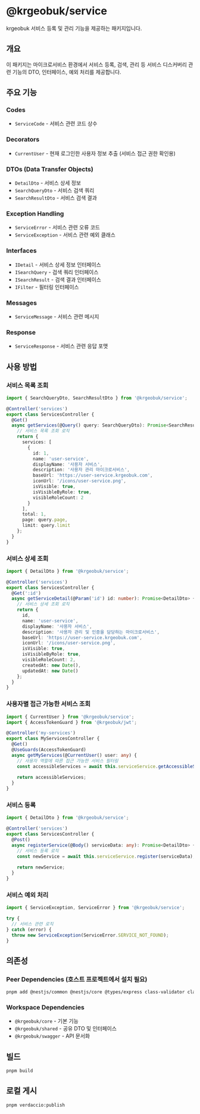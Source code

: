 # @krgeobuk/service

krgeobuk 서비스 등록 및 관리 기능을 제공하는 패키지입니다.

## 개요

이 패키지는 마이크로서비스 환경에서 서비스 등록, 검색, 관리 등 서비스 디스커버리 관련 기능의 DTO, 인터페이스, 예외 처리를 제공합니다.

## 주요 기능

### Codes
- `ServiceCode` - 서비스 관련 코드 상수

### Decorators
- `CurrentUser` - 현재 로그인한 사용자 정보 추출 (서비스 접근 권한 확인용)

### DTOs (Data Transfer Objects)
- `DetailDto` - 서비스 상세 정보
- `SearchQueryDto` - 서비스 검색 쿼리
- `SearchResultDto` - 서비스 검색 결과

### Exception Handling
- `ServiceError` - 서비스 관련 오류 코드
- `ServiceException` - 서비스 관련 예외 클래스

### Interfaces
- `IDetail` - 서비스 상세 정보 인터페이스
- `ISearchQuery` - 검색 쿼리 인터페이스
- `ISearchResult` - 검색 결과 인터페이스
- `IFilter` - 필터링 인터페이스

### Messages
- `ServiceMessage` - 서비스 관련 메시지

### Response
- `ServiceResponse` - 서비스 관련 응답 포맷

## 사용 방법

### 서비스 목록 조회

```typescript
import { SearchQueryDto, SearchResultDto } from '@krgeobuk/service';

@Controller('services')
export class ServicesController {
  @Get()
  async getServices(@Query() query: SearchQueryDto): Promise<SearchResultDto> {
    // 서비스 목록 조회 로직
    return {
      services: [
        {
          id: 1,
          name: 'user-service',
          displayName: '사용자 서비스',
          description: '사용자 관리 마이크로서비스',
          baseUrl: 'https://user-service.krgeobuk.com',
          iconUrl: '/icons/user-service.png',
          isVisible: true,
          isVisibleByRole: true,
          visibleRoleCount: 2
        }
      ],
      total: 1,
      page: query.page,
      limit: query.limit
    };
  }
}
```

### 서비스 상세 조회

```typescript
import { DetailDto } from '@krgeobuk/service';

@Controller('services')
export class ServicesController {
  @Get(':id')
  async getServiceDetail(@Param('id') id: number): Promise<DetailDto> {
    // 서비스 상세 조회 로직
    return {
      id,
      name: 'user-service',
      displayName: '사용자 서비스',
      description: '사용자 관리 및 인증을 담당하는 마이크로서비스',
      baseUrl: 'https://user-service.krgeobuk.com',
      iconUrl: '/icons/user-service.png',
      isVisible: true,
      isVisibleByRole: true,
      visibleRoleCount: 2,
      createdAt: new Date(),
      updatedAt: new Date()
    };
  }
}
```

### 사용자별 접근 가능한 서비스 조회

```typescript
import { CurrentUser } from '@krgeobuk/service';
import { AccessTokenGuard } from '@krgeobuk/jwt';

@Controller('my-services')
export class MyServicesController {
  @Get()
  @UseGuards(AccessTokenGuard)
  async getMyServices(@CurrentUser() user: any) {
    // 사용자 역할에 따른 접근 가능한 서비스 필터링
    const accessibleServices = await this.serviceService.getAccessibleServices(user.role);
    
    return accessibleServices;
  }
}
```

### 서비스 등록

```typescript
import { DetailDto } from '@krgeobuk/service';

@Controller('services')
export class ServicesController {
  @Post()
  async registerService(@Body() serviceData: any): Promise<DetailDto> {
    // 서비스 등록 로직
    const newService = await this.serviceService.register(serviceData);
    
    return newService;
  }
}
```

### 서비스 예외 처리

```typescript
import { ServiceException, ServiceError } from '@krgeobuk/service';

try {
  // 서비스 관련 로직
} catch (error) {
  throw new ServiceException(ServiceError.SERVICE_NOT_FOUND);
}
```

## 의존성

### Peer Dependencies (호스트 프로젝트에서 설치 필요)
```bash
pnpm add @nestjs/common @nestjs/core @types/express class-validator class-transformer typescript
```

### Workspace Dependencies
- `@krgeobuk/core` - 기본 기능
- `@krgeobuk/shared` - 공유 DTO 및 인터페이스
- `@krgeobuk/swagger` - API 문서화

## 빌드

```bash
pnpm build
```

## 로컬 게시

```bash
pnpm verdaccio:publish
```
